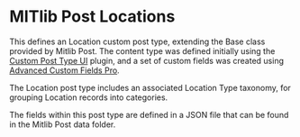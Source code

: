 # MITlib Post Locations

This defines an Location custom post type, extending the Base class provided by
Mitlib Post. The content type was defined initially using the [Custom Post Type UI](https://wordpress.org/plugins/custom-post-type-ui/)
plugin, and a set of custom fields was created using [Advanced Custom Fields Pro](https://www.advancedcustomfields.com/pro/).

The Location post type includes an associated Location Type taxonomy, for
grouping Location records into categories.

The fields within this post type are defined in a JSON file that can be found in
the Mitlib Post data folder.
